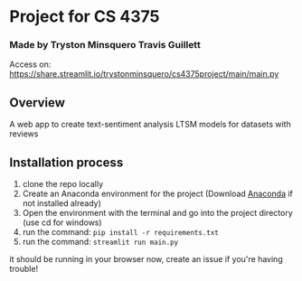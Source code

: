 # Project for CS 4375

### Made by Tryston Minsquero Travis Guillett

Access on: https://share.streamlit.io/trystonminsquero/cs4375project/main/main.py

## Overview

A web app to create text-sentiment analysis LTSM models for datasets with reviews

## Installation process

1. clone the repo locally
2. Create an Anaconda environment for the project (Download [Anaconda](https://www.anaconda.com/products/individual) if not installed already)
3. Open the environment with the terminal and go into the project directory (use cd for windows)
4. run the command: `pip install -r requirements.txt`
5. run the command: `streamlit run main.py`

it should be running in your browser now, create an issue if you're having trouble!
